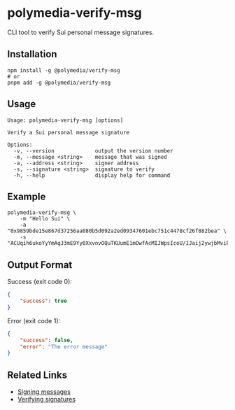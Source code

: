 # polymedia-verify-msg

CLI tool to verify Sui personal message signatures.

## Installation

```shell
npm install -g @polymedia/verify-msg
# or
pnpm add -g @polymedia/verify-msg
```

## Usage

```
Usage: polymedia-verify-msg [options]

Verify a Sui personal message signature

Options:
  -v, --version             output the version number
  -m, --message <string>    message that was signed
  -a, --address <string>    signer address
  -s, --signature <string>  signature to verify
  -h, --help                display help for command
```

## Example

```shell
polymedia-verify-msg \
    -m "Hello Sui" \
    -a "0x9859bde15e867d37256aa080b5d092a2ed09347601ebc751c4478cf26f882bea" \
    -s "ACUqih6ukoYyYmAqJ3mE9Yy0XxvnvOQuTKUumE1mOwfAcMIJWpsIcoU/1Jaij2ywjbMvik+NWUeRBPvg2HHYGQs7AdEIr//TRcmBsxmWwuzr9KVoj/MN1Vw+eHF1eqmckg=="
```

## Output Format

Success (exit code 0):
```json
{
    "success": true
}
```

Error (exit code 1):
```json
{
    "success": false,
    "error": "The error message"
}
```

## Related Links

- [Signing messages](https://sdk.mystenlabs.com/dapp-kit/wallet-hooks/useSignPersonalMessage)
- [Verifying signatures](https://github.com/MystenLabs/ts-sdks/blob/main/packages/typescript/src/verify/verify.ts)
